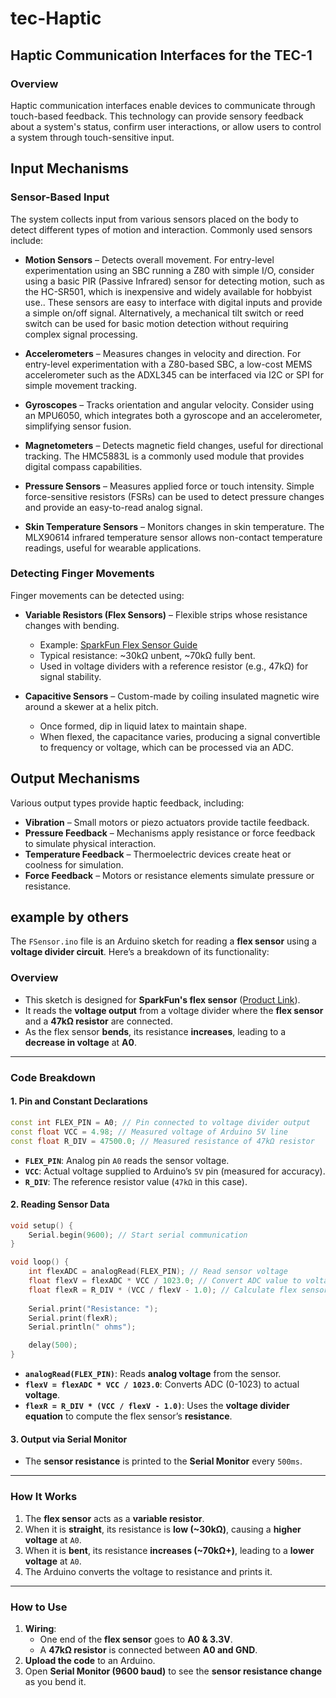 # tec-Haptic

## Haptic Communication Interfaces for the TEC-1

### Overview
Haptic communication interfaces enable devices to communicate through touch-based feedback. This technology can provide sensory feedback about a system's status, confirm user interactions, or allow users to control a system through touch-sensitive input.

## Input Mechanisms
### Sensor-Based Input
The system collects input from various sensors placed on the body to detect different types of motion and interaction. Commonly used sensors include:

- **Motion Sensors** – Detects overall movement. For entry-level experimentation using an SBC running a Z80 with simple I/O, consider using a basic PIR (Passive Infrared) sensor for detecting motion, such as the HC-SR501, which is inexpensive and widely available for hobbyist use.. These sensors are easy to interface with digital inputs and provide a simple on/off signal. Alternatively, a mechanical tilt switch or reed switch can be used for basic motion detection without requiring complex signal processing.

- **Accelerometers** – Measures changes in velocity and direction. For entry-level experimentation with a Z80-based SBC, a low-cost MEMS accelerometer such as the ADXL345 can be interfaced via I2C or SPI for simple movement tracking.
  
- **Gyroscopes** – Tracks orientation and angular velocity. Consider using an MPU6050, which integrates both a gyroscope and an accelerometer, simplifying sensor fusion.
  
- **Magnetometers** – Detects magnetic field changes, useful for directional tracking. The HMC5883L is a commonly used module that provides digital compass capabilities.
  
- **Pressure Sensors** –  Measures applied force or touch intensity. Simple force-sensitive resistors (FSRs) can be used to detect pressure changes and provide an easy-to-read analog signal.
  
- **Skin Temperature Sensors** – Monitors changes in skin temperature. The MLX90614 infrared temperature sensor allows non-contact temperature readings, useful for wearable applications.
  

### Detecting Finger Movements
Finger movements can be detected using:

- **Variable Resistors (Flex Sensors)** – Flexible strips whose resistance changes with bending.
  - Example: [SparkFun Flex Sensor Guide](https://learn.sparkfun.com/tutorials/flex-sensor-hookup-guide/all)
  - Typical resistance: ~30kΩ unbent, ~70kΩ fully bent.
  - Used in voltage dividers with a reference resistor (e.g., 47kΩ) for signal stability.

- **Capacitive Sensors** – Custom-made by coiling insulated magnetic wire around a skewer at a helix pitch.
  - Once formed, dip in liquid latex to maintain shape.
  - When flexed, the capacitance varies, producing a signal convertible to frequency or voltage, which can be processed via an ADC.

## Output Mechanisms
Various output types provide haptic feedback, including:

- **Vibration** – Small motors or piezo actuators provide tactile feedback.
- **Pressure Feedback** – Mechanisms apply resistance or force feedback to simulate physical interaction.
- **Temperature Feedback** – Thermoelectric devices create heat or coolness for simulation.
- **Force Feedback** – Motors or resistance elements simulate pressure or resistance.

## example by others

The `FSensor.ino` file is an Arduino sketch for reading a **flex sensor** using a **voltage divider circuit**. Here’s a breakdown of its functionality:

### **Overview**
- This sketch is designed for **SparkFun's flex sensor** ([Product Link](https://www.sparkfun.com/products/10264)).
- It reads the **voltage output** from a voltage divider where the **flex sensor** and a **47kΩ resistor** are connected.
- As the flex sensor **bends**, its resistance **increases**, leading to a **decrease in voltage** at **A0**.

---

### **Code Breakdown**
#### **1. Pin and Constant Declarations**
```cpp
const int FLEX_PIN = A0; // Pin connected to voltage divider output
const float VCC = 4.98; // Measured voltage of Arduino 5V line
const float R_DIV = 47500.0; // Measured resistance of 47kΩ resistor
```
- **`FLEX_PIN`**: Analog pin `A0` reads the sensor voltage.
- **`VCC`**: Actual voltage supplied to Arduino’s `5V` pin (measured for accuracy).
- **`R_DIV`**: The reference resistor value (`47kΩ` in this case).

#### **2. Reading Sensor Data**
```cpp
void setup() {
    Serial.begin(9600); // Start serial communication
}

void loop() {
    int flexADC = analogRead(FLEX_PIN); // Read sensor voltage
    float flexV = flexADC * VCC / 1023.0; // Convert ADC value to voltage
    float flexR = R_DIV * (VCC / flexV - 1.0); // Calculate flex sensor resistance
    
    Serial.print("Resistance: ");
    Serial.print(flexR);
    Serial.println(" ohms");

    delay(500);
}
```
- **`analogRead(FLEX_PIN)`**: Reads **analog voltage** from the sensor.
- **`flexV = flexADC * VCC / 1023.0`**: Converts ADC (0-1023) to actual **voltage**.
- **`flexR = R_DIV * (VCC / flexV - 1.0)`**: Uses the **voltage divider equation** to compute the flex sensor’s **resistance**.

#### **3. Output via Serial Monitor**
- The **sensor resistance** is printed to the **Serial Monitor** every `500ms`.

---

### **How It Works**
1. The **flex sensor** acts as a **variable resistor**.
2. When it is **straight**, its resistance is **low (~30kΩ)**, causing a **higher voltage** at `A0`.
3. When it is **bent**, its resistance **increases (~70kΩ+)**, leading to a **lower voltage** at `A0`.
4. The Arduino converts the voltage to resistance and prints it.

---

### **How to Use**
1. **Wiring**:
   - One end of the **flex sensor** goes to **A0 & 3.3V**. 
   - A **47kΩ resistor** is connected between **A0 and GND**.
2. **Upload the code** to an Arduino.
3. Open **Serial Monitor (9600 baud)** to see the **sensor resistance change** as you bend it.




 

